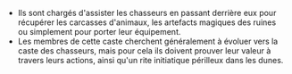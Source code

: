 - Ils sont chargés d'assister les chasseurs en passant derrière eux pour récupérer les carcasses d'animaux, les artefacts magiques des ruines ou simplement pour porter leur équipement. 
- Les membres de cette caste cherchent généralement à évoluer vers la caste des chasseurs, mais pour cela ils doivent prouver leur valeur à travers leurs actions, ainsi qu'un rite initiatique périlleux dans les dunes.